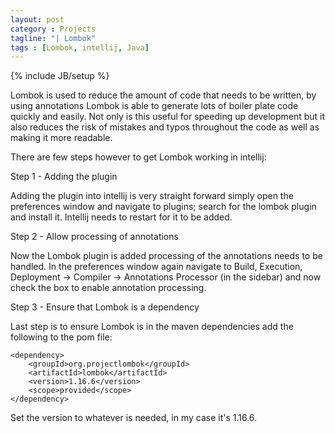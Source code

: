 ```yaml
---
layout: post
category : Projects
tagline: "| Lombok"
tags : [Lombok, intellij, Java]
---
```


{% include JB/setup %}

Lombok is used to reduce the amount of code that needs to be written, by using annotations Lombok is able to generate lots of boiler plate code quickly and easily. Not only is this useful for speeding up development but it also reduces the risk of mistakes and typos throughout the code as well as making it more readable.

There are few steps however to get Lombok working in intellij:

Step 1 - Adding the plugin

Adding the plugin into intellij is very straight forward simply open the preferences window and navigate to plugins; search for the lombok plugin and install it. Intellij needs to restart for it to be added.

Step 2 - Allow processing of annotations

Now the Lombok plugin is added processing of the annotations needs to be handled. In the preferences window again navigate to Build, Execution, Deployment -> Compiler -> Annotations Processor (in the sidebar) and now check the box to enable annotation processing.

Step 3 - Ensure that Lombok is a dependency

Last step is to ensure Lombok is in the maven dependencies add the following to the pom file:
```
<dependency>
	<groupId>org.projectlombok</groupId>
    <artifactId>lombok</artifactId>
    <version>1.16.6</version>
    <scope>provided</scope>
</dependency>
```
Set the version to whatever is needed, in my case it's 1.16.6.

